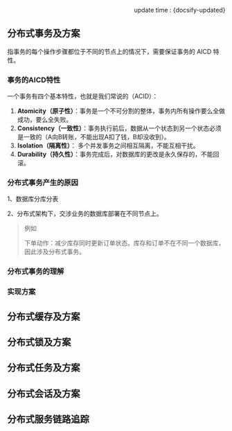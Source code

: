 <p align="right">update time : {docsify-updated}</p>



## 分布式事务及方案

指事务的每个操作步骤都位于不同的节点上的情况下，需要保证事务的 AICD 特性。

### 事务的AICD特性

一个事务有四个基本特性，也就是我们常说的（ACID）：

1. **Atomicity（原子性）**：事务是一个不可分割的整体，事务内所有操作要么全做成功，要么全失败。
2. **Consistency（一致性）**：事务执行前后，数据从一个状态到另一个状态必须是一致的（A向B转账，不能出现A扣了钱，B却没收到）。
3. **Isolation（隔离性）**： 多个并发事务之间相互隔离，不能互相干扰。
4. **Durability（持久性）**：事务完成后，对数据库的更改是永久保存的，不能回滚。

### 分布式事务产生的原因

1、数据库分库分表

2、分布式架构下，交涉业务的数据库部署在不同节点上。

> 例如
>
> 下单动作：减少库存同时更新订单状态。库存和订单不在不同一个数据库，因此涉及分布式事务。

### 分布式事务的理解



### 实现方案



## 分布式缓存及方案



## 分布式锁及方案



## 分布式任务及方案



## 分布式会话及方案



## 分布式服务链路追踪



